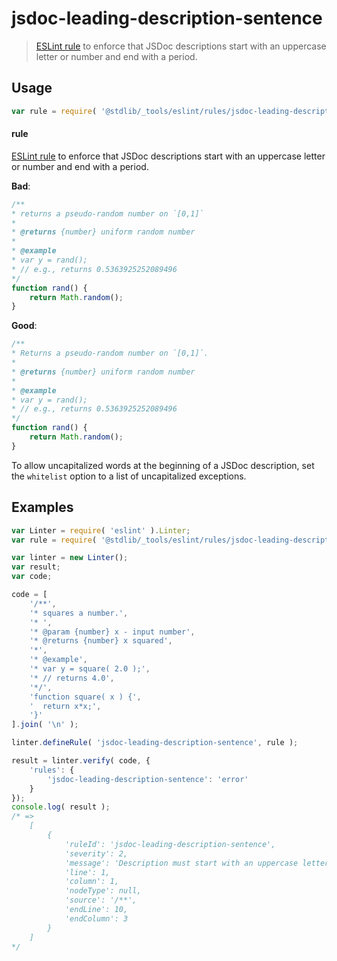 <!--

@license Apache-2.0

Copyright (c) 2018 The Stdlib Authors.

Licensed under the Apache License, Version 2.0 (the "License");
you may not use this file except in compliance with the License.
You may obtain a copy of the License at

   http://www.apache.org/licenses/LICENSE-2.0

Unless required by applicable law or agreed to in writing, software
distributed under the License is distributed on an "AS IS" BASIS,
WITHOUT WARRANTIES OR CONDITIONS OF ANY KIND, either express or implied.
See the License for the specific language governing permissions and
limitations under the License.

-->

# jsdoc-leading-description-sentence

> [ESLint rule][eslint-rules] to enforce that JSDoc descriptions start with an uppercase letter or number and end with a period.

<section class="intro">

</section>

<!-- /.intro -->

<section class="usage">

## Usage

```javascript
var rule = require( '@stdlib/_tools/eslint/rules/jsdoc-leading-description-sentence' );
```

#### rule

[ESLint rule][eslint-rules] to enforce that JSDoc descriptions start with an uppercase letter or number and end with a period.

**Bad**:

<!-- eslint-disable stdlib/jsdoc-leading-description-sentence -->

```javascript
/**
* returns a pseudo-random number on `[0,1]`
*
* @returns {number} uniform random number
*
* @example
* var y = rand();
* // e.g., returns 0.5363925252089496
*/
function rand() {
    return Math.random();
}
```

**Good**:

```javascript
/**
* Returns a pseudo-random number on `[0,1]`.
*
* @returns {number} uniform random number
*
* @example
* var y = rand();
* // e.g., returns 0.5363925252089496
*/
function rand() {
    return Math.random();
}
```

To allow uncapitalized words at the beginning of a JSDoc description, set the `whitelist` option to a list of uncapitalized exceptions.

</section>

<!-- /.usage -->

<section class="examples">

## Examples

<!-- eslint no-undef: "error" -->

```javascript
var Linter = require( 'eslint' ).Linter;
var rule = require( '@stdlib/_tools/eslint/rules/jsdoc-leading-description-sentence' );

var linter = new Linter();
var result;
var code;

code = [
    '/**',
    '* squares a number.',
    '* ',
    '* @param {number} x - input number',
    '* @returns {number} x squared',
    '*',
    '* @example',
    '* var y = square( 2.0 );',
    '* // returns 4.0',
    '*/',
    'function square( x ) {',
    '  return x*x;',
    '}'
].join( '\n' );

linter.defineRule( 'jsdoc-leading-description-sentence', rule );

result = linter.verify( code, {
    'rules': {
        'jsdoc-leading-description-sentence': 'error'
    }
});
console.log( result );
/* =>
    [
        {
            'ruleId': 'jsdoc-leading-description-sentence',
            'severity': 2,
            'message': 'Description must start with an uppercase letter or number and end with a period',
            'line': 1,
            'column': 1,
            'nodeType': null,
            'source': '/**',
            'endLine': 10,
            'endColumn': 3
        }
    ]
*/
```

</section>

<!-- /.examples -->

<section class="links">

[eslint-rules]: https://eslint.org/docs/developer-guide/working-with-rules

</section>

<!-- /.links -->
